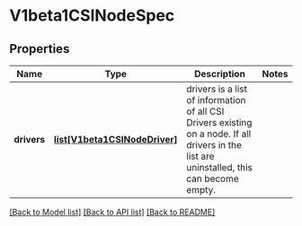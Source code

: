 # V1beta1CSINodeSpec

## Properties
Name | Type | Description | Notes
------------ | ------------- | ------------- | -------------
**drivers** | [**list[V1beta1CSINodeDriver]**](V1beta1CSINodeDriver.md) | drivers is a list of information of all CSI Drivers existing on a node. If all drivers in the list are uninstalled, this can become empty. | 

[[Back to Model list]](../README.md#documentation-for-models) [[Back to API list]](../README.md#documentation-for-api-endpoints) [[Back to README]](../README.md)


